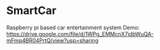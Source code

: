 # SmartCar
 Raspberry pi based car entertainment system
Demo: https://drive.google.com/file/d/1WPg_EMMcnX7idbWuQA-mFmp4BR04PrtQ/view?usp=sharing
